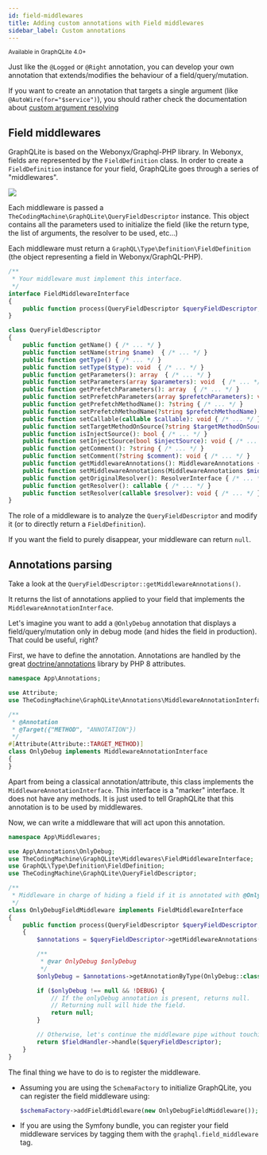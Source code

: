 ```yaml
---
id: field-middlewares
title: Adding custom annotations with Field middlewares
sidebar_label: Custom annotations
---
```


<small>Available in GraphQLite 4.0+</small>

Just like the `@Logged` or `@Right` annotation, you can develop your own annotation that extends/modifies the behaviour of a field/query/mutation.

<div class="alert alert--warning">
    If you want to create an annotation that targets a single argument (like <code>@AutoWire(for="$service")</code>), you should rather check the documentation about <a href="argument-resolving">custom argument resolving</a>
</div>

## Field middlewares

GraphQLite is based on the Webonyx/Graphql-PHP library. In Webonyx, fields are represented by the `FieldDefinition` class.
In order to create a `FieldDefinition` instance for your field, GraphQLite goes through a series of "middlewares".

![](/img/field_middleware.svg)

Each middleware is passed a `TheCodingMachine\GraphQLite\QueryFieldDescriptor` instance. This object contains all the
parameters used to initialize the field (like the return type, the list of arguments, the resolver to be used, etc...)

Each middleware must return a `GraphQL\Type\Definition\FieldDefinition` (the object representing a field in Webonyx/GraphQL-PHP).

```php
/**
 * Your middleware must implement this interface.
 */
interface FieldMiddlewareInterface
{
    public function process(QueryFieldDescriptor $queryFieldDescriptor, FieldHandlerInterface $fieldHandler): ?FieldDefinition;
}
```

```php
class QueryFieldDescriptor
{
    public function getName() { /* ... */ }
    public function setName(string $name)  { /* ... */ }
    public function getType() { /* ... */ }
    public function setType($type): void  { /* ... */ }
    public function getParameters(): array  { /* ... */ }
    public function setParameters(array $parameters): void  { /* ... */ }
    public function getPrefetchParameters(): array  { /* ... */ }
    public function setPrefetchParameters(array $prefetchParameters): void  { /* ... */ }
    public function getPrefetchMethodName(): ?string { /* ... */ }
    public function setPrefetchMethodName(?string $prefetchMethodName): void { /* ... */ }
    public function setCallable(callable $callable): void { /* ... */ }
    public function setTargetMethodOnSource(?string $targetMethodOnSource): void { /* ... */ }
    public function isInjectSource(): bool { /* ... */ }
    public function setInjectSource(bool $injectSource): void { /* ... */ }
    public function getComment(): ?string { /* ... */ }
    public function setComment(?string $comment): void { /* ... */ }
    public function getMiddlewareAnnotations(): MiddlewareAnnotations { /* ... */ }
    public function setMiddlewareAnnotations(MiddlewareAnnotations $middlewareAnnotations): void { /* ... */ }
    public function getOriginalResolver(): ResolverInterface { /* ... */ }
    public function getResolver(): callable { /* ... */ }
    public function setResolver(callable $resolver): void { /* ... */ }
}
```

The role of a middleware is to analyze the `QueryFieldDescriptor` and modify it (or to directly return a `FieldDefinition`).

If you want the field to purely disappear, your middleware can return `null`.

## Annotations parsing

Take a look at the `QueryFieldDescriptor::getMiddlewareAnnotations()`.

It returns the list of annotations applied to your field that implements the `MiddlewareAnnotationInterface`.

Let's imagine you want to add a `@OnlyDebug` annotation that displays a field/query/mutation only in debug mode (and
hides the field in production). That could be useful, right?

First, we have to define the annotation. Annotations are handled by the great [doctrine/annotations](https://www.doctrine-project.org/projects/doctrine-annotations/en/1.6/index.html) library by PHP 8 attributes.

```php title="OnlyDebug.php"
namespace App\Annotations;

use Attribute;
use TheCodingMachine\GraphQLite\Annotations\MiddlewareAnnotationInterface;

/**
 * @Annotation
 * @Target({"METHOD", "ANNOTATION"})
 */
#[Attribute(Attribute::TARGET_METHOD)]
class OnlyDebug implements MiddlewareAnnotationInterface
{
}
```

Apart from being a classical annotation/attribute, this class implements the `MiddlewareAnnotationInterface`. This interface is a "marker" interface. It does not have any methods. It is just used to tell GraphQLite that this annotation is to be used by middlewares.

Now, we can write a middleware that will act upon this annotation.

```php
namespace App\Middlewares;

use App\Annotations\OnlyDebug;
use TheCodingMachine\GraphQLite\Middlewares\FieldMiddlewareInterface;
use GraphQL\Type\Definition\FieldDefinition;
use TheCodingMachine\GraphQLite\QueryFieldDescriptor;

/**
 * Middleware in charge of hiding a field if it is annotated with @OnlyDebug and the DEBUG constant is not set
 */
class OnlyDebugFieldMiddleware implements FieldMiddlewareInterface
{
    public function process(QueryFieldDescriptor $queryFieldDescriptor, FieldHandlerInterface $fieldHandler): ?FieldDefinition
    {
        $annotations = $queryFieldDescriptor->getMiddlewareAnnotations();

        /**
         * @var OnlyDebug $onlyDebug
         */
        $onlyDebug = $annotations->getAnnotationByType(OnlyDebug::class);

        if ($onlyDebug !== null && !DEBUG) {
            // If the onlyDebug annotation is present, returns null.
            // Returning null will hide the field.
            return null;
        }

        // Otherwise, let's continue the middleware pipe without touching anything.
        return $fieldHandler->handle($queryFieldDescriptor);
    }
}
```

The final thing we have to do is to register the middleware.

- Assuming you are using the `SchemaFactory` to initialize GraphQLite, you can register the field middleware using:

  ```php
  $schemaFactory->addFieldMiddleware(new OnlyDebugFieldMiddleware());
  ```

- If you are using the Symfony bundle, you can register your field middleware services by tagging them with the `graphql.field_middleware` tag.
